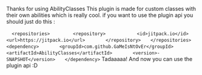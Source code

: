 Thanks for using AbilityClasses
This plugin is made for custom classes with their own abilities which is really cool.
if you want to use the plugin api you should just do this :

`	<repositories> `
`		 <repository>`
`		    <id>jitpack.io</id>`
`		    <url>https://jitpack.io</url>`
`		</repository>`
`	</repositories>` 
`		<dependency>`
`	    <groupId>com.github.GaMeIsNtOvEr</groupId>`
`	    <artifactId>AbilityClasses</artifactId>`
`	    <version>-SNAPSHOT</version>`
`	</dependency>`
Tadaaaaa! And now you can use the plugin api :D
